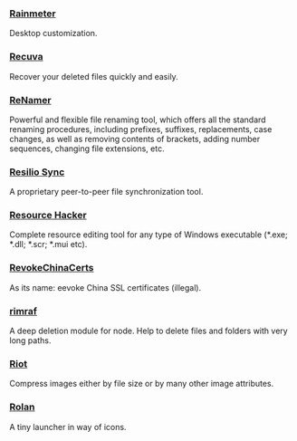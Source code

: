 ### [Rainmeter](/www.rainmeter.net)

Desktop customization.

### [Recuva](https://www.piriform.com/recuva)

Recover your deleted files quickly and easily.

### [ReNamer](http://www.den4b.com/)

Powerful and flexible file renaming tool, which offers all the standard renaming procedures, including prefixes, suffixes, replacements, case changes, as well as removing contents of brackets, adding number sequences, changing file extensions, etc.

### [Resilio Sync](https://www.resilio.com/)

A proprietary peer-to-peer file synchronization tool.

### [Resource Hacker](http://www.angusj.com/resourcehacker/)

Complete resource editing tool for any type of Windows executable \(\*.exe; \*.dll; \*.scr; \*.mui etc\).

### [RevokeChinaCerts](https://github.com/chengr28/RevokeChinaCerts)

As its name: eevoke China SSL certificates \(illegal\).

### [rimraf](https://www.npmjs.com/package/rimraf)

A deep deletion module for node. Help to delete files and folders with very long paths.

### [Riot](http://luci.criosweb.ro/riot/)

Compress images either by file size or by many other image attributes.

### [Rolan](http://www.irolan.com/)

A tiny launcher in way of icons.

